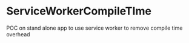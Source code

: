 # ServiceWorkerCompileTIme
POC on stand alone app to use service worker to remove compile time overhead 

